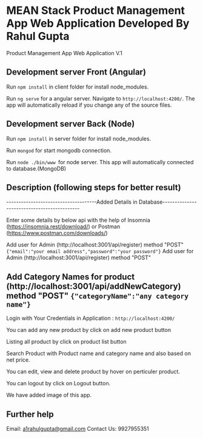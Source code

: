 
# MEAN Stack Product Management App Web Application Developed By Rahul Gupta

Product Management App Web Application V.1

## Development server Front (Angular)

Run `npm install` in client folder for install node_modules.

Run `ng serve` for a angular server. Navigate to `http://localhost:4200/`. The app will automatically reload if you change any of the source files.

## Development server Back (Node)

Run `npm install` in server folder for install node_modules.

Run `mongod` for start mongodb connection.

Run `node ./bin/www `for  node server. This app will automatically connected to database.(MongoDB)


## Description (following steps for better result)

-------------------------------------Added Details in Database--------------------------------------------

Enter some details by below api with the help of Insomnia (https://insomnia.rest/download/) or Postman (https://www.postman.com/downloads/)

Add user for Admin (http://localhost:3001/api/register) method "POST" 
`{"email":"your email address","password":"your password"}`
Add user for Admin (http://localhost:3001/api/register) method "POST" 





Add Category Names for product (http://localhost:3001/api/addNewCategory) method "POST"
`{"categoryName":"any category name"}`
----------------------------------------------------------------------------------


Login with Your Credentials in Application : `http://localhost:4200/`

You can add any new product by click on add new product button 

Listing all product by click on product list button

Search Product with Product name and category name and also based on net price.

You can edit, view and delete product by hover on perticuler product.

You can logout by click on Logout button.

We have added image of this app.

## Further help

Email: a1rahulgupta@gmail.com
Contact Us: 9927955351
